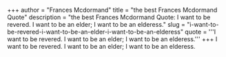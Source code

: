 +++
author = "Frances Mcdormand"
title = "the best Frances Mcdormand Quote"
description = "the best Frances Mcdormand Quote: I want to be revered. I want to be an elder; I want to be an elderess."
slug = "i-want-to-be-revered-i-want-to-be-an-elder-i-want-to-be-an-elderess"
quote = '''I want to be revered. I want to be an elder; I want to be an elderess.'''
+++
I want to be revered. I want to be an elder; I want to be an elderess.
